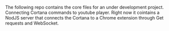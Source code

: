 The following repo contains the core files for an under development project.
Connecting Cortana commands to youtube player.
Right now it cointains a NodJS server that connects the Cortana to a Chrome extension through Get requests and WebSocket.
